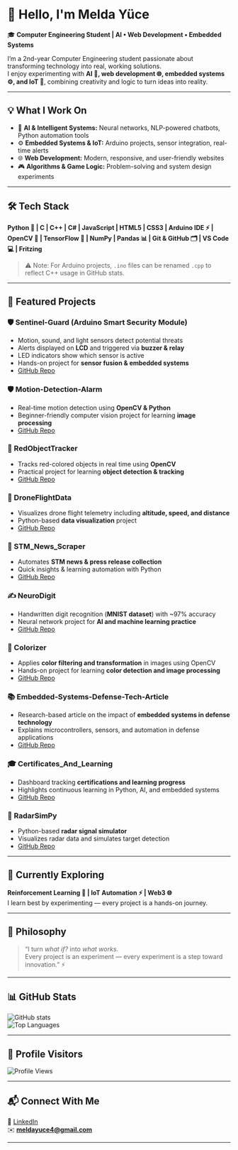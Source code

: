 # 👋 Hello, I'm Melda Yüce

🎓 **Computer Engineering Student | AI • Web Development • Embedded Systems**  

I’m a 2nd-year Computer Engineering student passionate about transforming technology into real, working solutions.  
I enjoy experimenting with **AI 🤖, web development 🌐, embedded systems ⚙️, and IoT 🌟**, combining creativity and logic to turn ideas into reality.  

---

## 💡 What I Work On
- 🤖 **AI & Intelligent Systems:** Neural networks, NLP-powered chatbots, Python automation tools  
- ⚙️ **Embedded Systems & IoT:** Arduino projects, sensor integration, real-time alerts  
- 🌐 **Web Development:** Modern, responsive, and user-friendly websites  
- 🎮 **Algorithms & Game Logic:** Problem-solving and system design experiments  

---

## 🛠 Tech Stack
**Python 🐍 | C | C++ | C# | JavaScript | HTML5 | CSS3 | Arduino IDE ⚡ | OpenCV 📸 | TensorFlow 🧠 | NumPy | Pandas 📊 | Git & GitHub 🗂 | VS Code 💻 | Fritzing**  

> ⚠️ Note: For Arduino projects, `.ino` files can be renamed `.cpp` to reflect C++ usage in GitHub stats.

---

## 🚀 Featured Projects

### 🛡️ Sentinel-Guard (Arduino Smart Security Module)
- Motion, sound, and light sensors detect potential threats
- Alerts displayed on **LCD** and triggered via **buzzer & relay**
- LED indicators show which sensor is active
- Hands-on project for **sensor fusion & embedded systems**
- [GitHub Repo](https://github.com/MeldaYuceee/Sentiel-Guard)

### 🛡️ Motion-Detection-Alarm
- Real-time motion detection using **OpenCV & Python**
- Beginner-friendly computer vision project for learning **image processing**
- [GitHub Repo](https://github.com/MeldaYuceee/Motion-Detection-Alarm)

### 🔴 RedObjectTracker
- Tracks red-colored objects in real time using **OpenCV**
- Practical project for learning **object detection & tracking**
- [GitHub Repo](https://github.com/MeldaYuceee/RedObjectTracker)

### 🚁 DroneFlightData
- Visualizes drone flight telemetry including **altitude, speed, and distance**
- Python-based **data visualization** project
- [GitHub Repo](https://github.com/MeldaYuceee/DroneFlightData)

### 📰 STM_News_Scraper
- Automates **STM news & press release collection**
- Quick insights & learning automation with Python
- [GitHub Repo](https://github.com/MeldaYuceee/STM_News_Scraper)

### ✍️ NeuroDigit
- Handwritten digit recognition (**MNIST dataset**) with ~97% accuracy
- Neural network project for **AI and machine learning practice**
- [GitHub Repo](https://github.com/MeldaYuceee/NeuroDigit)

### 🎨 Colorizer
- Applies **color filtering and transformation** in images using OpenCV
- Hands-on project for learning **color detection and image processing**
- [GitHub Repo](https://github.com/MeldaYuceee/Colorizer)

### 📚 Embedded-Systems-Defense-Tech-Article
- Research-based article on the impact of **embedded systems in defense technology**
- Explains microcontrollers, sensors, and automation in defense applications
- [GitHub Repo](https://github.com/MeldaYuceee/Embedded-Systems-Defense-Tech-Article)

### 🎓 Certificates_And_Learning
- Dashboard tracking **certifications and learning progress**
- Highlights continuous learning in Python, AI, and embedded systems
- [GitHub Repo](https://github.com/MeldaYuceee/Certificates_And_Learning)

### 📝 RadarSimPy
- Python-based **radar signal simulator**
- Visualizes radar data and simulates target detection
- [GitHub Repo](https://github.com/MeldaYuceee/RadarSimPy)

---

## 🌱 Currently Exploring
**Reinforcement Learning 🤖 | IoT Automation ⚡ | Web3 🌐**  
I learn best by experimenting — every project is a hands-on journey.  

---

## 💬 Philosophy
> “I turn *what if?* into *what works.*  
> Every project is an experiment — every experiment is a step toward innovation.” ⚡  

---

## 📊 GitHub Stats
![GitHub stats](https://github-readme-stats.vercel.app/api?username=MeldaYuceee&show_icons=true&theme=radical)  
![Top Languages](https://github-readme-stats.vercel.app/api/top-langs/?username=MeldaYuceee&layout=compact&theme=radical&exclude_repo=STM_News_Scraper,NeuroDigit,RedObjectTracker,DroneFlightData)

---

## 👀 Profile Visitors
![Profile Views](https://komarev.com/ghpvc/?username=MeldaYuceee&color=blue)

---

## 📬 Connect With Me
📎 [LinkedIn](https://www.linkedin.com/in/melda-y%C3%BCce-35411333b/)  
✉️ **meldayuce4@gmail.com**

---


